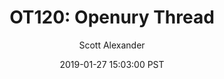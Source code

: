 ---
layout: podcast
title: "OT120: Openury Thread"
author: Scott Alexander
description: https://slatestarcodex.com/2019/01/27/ot120-openury-thread/
date: 2019-01-27 15:03:00 PST
length: 276105
duration: 69
guid: ot120-openury-thread
---